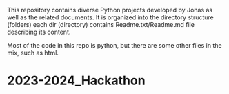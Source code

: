 This repository contains diverse Python projects developed by Jonas as well as the related documents. It is organized into the directory structure (folders) each dir (directory) contains Readme.txt/Readme.md file describing its content.

Most of the code in this repo is python, but there are some other files in the mix, such as html.
# 2023-2024_Hackathon

